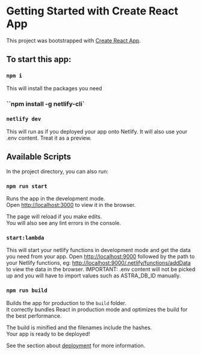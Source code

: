 # Getting Started with Create React App

This project was bootstrapped with [Create React App](https://github.com/facebook/create-react-app).

## To start this app:
### `npm i`

This will install the packages you need

### ``npm install -g netlify-cli`
### `netlify dev`
This will run as if you deployed your app onto Netlify. It will also use your .env content. Treat it as a preview.



## Available Scripts

In the project directory, you can also run:

### `npm run start`

Runs the app in the development mode.\
Open [http://localhost:3000](http://localhost:3000) to view it in the browser.

The page will reload if you make edits.\
You will also see any lint errors in the console.

### `start:lambda`

This will start your netlify functions in development mode and get the data you need from your app. Open [http://localhost:9000](http://localhost:39000) followed by the path to your Netlify functions, eg: [http://localhost:9000/.netlify/functions/addData](http://localhost:9000/.netlify/functions/addData) to view the data in the browser.
IMPORTANT: .env content will not be picked up and you will have to import values such as ASTRA_DB_ID manually.


### `npm run build`

Builds the app for production to the `build` folder.\
It correctly bundles React in production mode and optimizes the build for the best performance.

The build is minified and the filenames include the hashes.\
Your app is ready to be deployed!

See the section about [deployment](https://facebook.github.io/create-react-app/docs/deployment) for more information.


